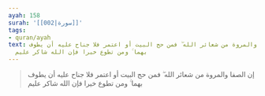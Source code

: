 ```yaml
---
ayah: 158
surah: '[[002|سورة]]'
tags:
- quran/ayah
text: إن الصفا والمروة من شعائر الله ۖ فمن حج البيت أو اعتمر فلا جناح عليه أن يطوف
  بهما ۚ ومن تطوع خيرا فإن الله شاكر عليم
---
```

> إن الصفا والمروة من شعائر الله ۖ فمن حج البيت أو اعتمر فلا جناح عليه أن يطوف بهما ۚ ومن تطوع خيرا فإن الله شاكر عليم
